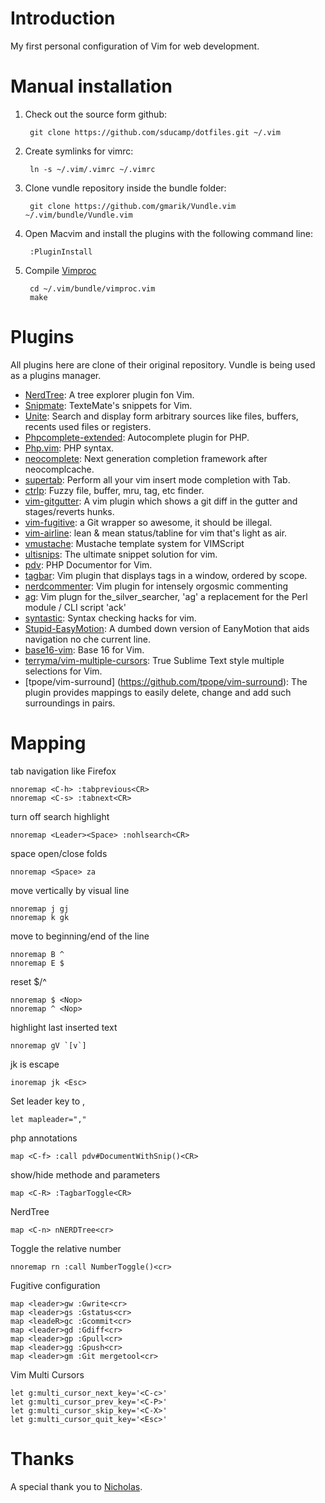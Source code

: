 # Introduction
My first personal configuration of Vim for web development. 

# Manual installation
1. Check out the source form github:

        git clone https://github.com/sducamp/dotfiles.git ~/.vim 
        
2. Create symlinks for vimrc:

        ln -s ~/.vim/.vimrc ~/.vimrc 

3. Clone vundle repository inside the bundle folder:

        git clone https://github.com/gmarik/Vundle.vim ~/.vim/bundle/Vundle.vim

4. Open Macvim and install the plugins with the following command line:

        :PluginInstall

5. Compile [Vimproc](https://github.com/Shougo/vimproc.vim)

        cd ~/.vim/bundle/vimproc.vim
        make

# Plugins
All plugins here are clone of their original repository. Vundle is being used as a plugins manager.

* [NerdTree](https://github.com/scrooloose/nerdtree): A tree explorer plugin fon Vim.
* [Snipmate](https://github.com/garbas/vim-snipmate): TexteMate's snippets for Vim.
* [Unite](https://github.com/Shougo/unite.vim): Search and display form arbitrary sources like files, buffers, recents used files or registers.
* [Phpcomplete-extended](https://github.com/m2mdas/phpcomplete-extended): Autocomplete plugin for PHP.
* [Php.vim](https://github.com/StanAngeloff/php.vim): PHP syntax.
* [neocomplete](https://github.com/Shougo/neocomplete.vim): Next generation completion framework after neocomplcache.
* [supertab](https://github.com/ervandew/supertab): Perform all your vim insert mode completion with Tab.
* [ctrlp](https://github.com/kien/ctrlp.vim): Fuzzy file, buffer, mru, tag, etc finder.
* [vim-gitgutter](https://github.com/airblade/vim-gitgutter): A vim plugin which shows a git diff in the gutter and stages/reverts hunks.
* [vim-fugitive](https://github.com/tpope/vim-fugitive): a Git wrapper so awesome, it should be illegal. 
* [vim-airline](https://github.com/bling/vim-airline): lean & mean status/tabline for vim that's light as air.
* [vmustache](https://github.com/tobyS/vmustache): Mustache template system for VIMScript
* [ultisnips](https://github.com/SirVer/ultisnips): The ultimate snippet solution for vim.
* [pdv](https://github.com/tobyS/pdv): PHP Documentor for Vim.
* [tagbar](https://github.com/majutsushi/tagbar): Vim plugin that displays tags in a window, ordered by scope.
* [nerdcommenter](https://github.com/scrooloose/nerdcommenter): Vim plugin for intensely orgosmic commenting
* [ag](https://github.com/rking/ag.vim): Vim plugn for the_silver_searcher, 'ag' a replacement for the Perl module / CLI script 'ack'
* [syntastic](https://github.com/scrooloose/syntastic): Syntax checking hacks for vim.
* [Stupid-EasyMotion](https://github.com/joequery/Stupid-EasyMotion): A dumbed down version of EanyMotion that aids navigation no che current line.
* [base16-vim](https://github.com/chriskempson/base16-vim): Base 16 for Vim.
* [terryma/vim-multiple-cursors](https://github.com/terryma/vim-multiple-cursors): True Sublime Text style multiple selections for Vim.
* [tpope/vim-surround] (https://github.com/tpope/vim-surround): The plugin provides mappings to easily delete, change and add such surroundings in pairs.

# Mapping
tab navigation like Firefox
```
nnoremap <C-h> :tabprevious<CR>
nnoremap <C-s> :tabnext<CR>
```
turn off search highlight 
```
nnoremap <Leader><Space> :nohlsearch<CR>
```
space open/close folds 
```
nnoremap <Space> za
```
move vertically by visual line 
```
nnoremap j gj
nnoremap k gk
```
move to beginning/end of the line 
```
nnoremap B ^
nnoremap E $
```
reset $/^
```
nnoremap $ <Nop>
nnoremap ^ <Nop>
```
highlight last inserted text
```
nnoremap gV `[v`] 
```
jk is escape
```
inoremap jk <Esc>
```
Set leader key to ,
```
let mapleader=","
```
php annotations
```
map <C-f> :call pdv#DocumentWithSnip()<CR>
```
show/hide methode and parameters
```
map <C-R> :TagbarToggle<CR>
```
NerdTree 
```
map <C-n> nNERDTree<cr>
```
Toggle the relative number
```
nnoremap rn :call NumberToggle()<cr>
```
Fugitive configuration
```
map <leader>gw :Gwrite<cr>
map <leader>gs :Gstatus<cr>
map <leadeR>gc :Gcommit<cr>
map <leader>gd :Gdiff<cr>
map <leader>gp :Gpull<cr>
map <leader>gg :Gpush<cr>
map <leader>gm :Git mergetool<cr>
```
Vim Multi Cursors
```
let g:multi_cursor_next_key='<C-c>'
let g:multi_cursor_prev_key='<C-P>'
let g:multi_cursor_skip_key='<C-X>'
let g:multi_cursor_quit_key='<Esc>'
```

# Thanks
A special thank you to [Nicholas](https://github.com/nicholasc). 
